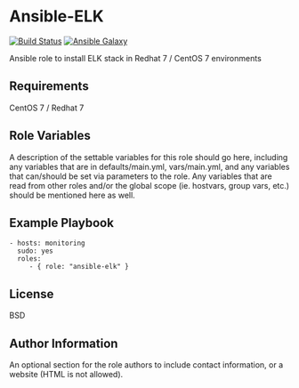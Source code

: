Ansible-ELK
=========
[![Build Status](https://travis-ci.org/bingoarunprasath/ansible-elk.svg?branch=master)](https://travis-ci.org/bingoarunprasath/ansible-elk) [![Ansible Galaxy](https://img.shields.io/badge/galaxy-bingoarunprasath.elk-660198.svg)](https://galaxy.ansible.com/bingoarunprasath/elk/)

Ansible role to install ELK stack in Redhat 7 / CentOS 7 environments

Requirements
------------

CentOS 7 / Redhat 7

Role Variables
--------------

A description of the settable variables for this role should go here, including any variables that are in defaults/main.yml, vars/main.yml, and any variables that can/should be set via parameters to the role. Any variables that are read from other roles and/or the global scope (ie. hostvars, group vars, etc.) should be mentioned here as well.


Example Playbook
----------------

    - hosts: monitoring
      sudo: yes
      roles:
         - { role: "ansible-elk" }

License
-------

BSD

Author Information
------------------

An optional section for the role authors to include contact information, or a website (HTML is not allowed).
